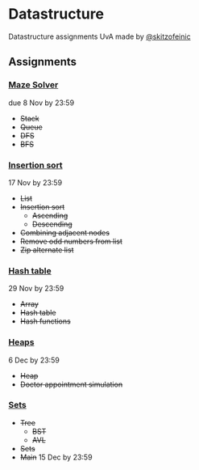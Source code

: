 # Datastructure

Datastructure assignments UvA made by [@skitzofeinic](https://github.com/skitzofeinic)


## Assignments

### [Maze Solver](https://canvas.uva.nl/courses/39076/assignments/459992/submissions/411202)
due 8 Nov by 23:59
- ~~Stack~~
- ~~Queue~~
- ~~DFS~~
- ~~BFS~~

### [Insertion sort](https://canvas.uva.nl/courses/39076/assignments/459993/submissions/411202)
17 Nov by 23:59
- ~~List~~
- ~~Insertion sort~~
  - ~~Ascending~~
  - ~~Descending~~
- ~~Combining adjacent nodes~~
- ~~Remove odd numbers from list~~
- ~~Zip alternate list~~

### [Hash table](https://canvas.uva.nl/courses/39076/assignments/459994/submissions/411202)
29 Nov by 23:59
- ~~Array~~
- ~~Hash table~~
- ~~Hash functions~~

### [Heaps](https://canvas.uva.nl/courses/39076/assignments/459995/submissions/411202)
6 Dec by 23:59
- ~~Heap~~
- ~~Doctor appointment simulation~~

### [Sets](https://canvas.uva.nl/courses/39076/assignments/459996/submissions/411202)
- ~~Tree~~
  - ~~BST~~
  - ~~AVL~~
- ~~Sets~~
- ~~Main~~
15 Dec by 23:59



